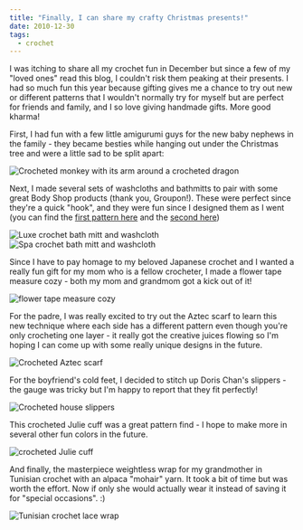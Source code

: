 ```yaml
---
title: "Finally, I can share my crafty Christmas presents!"
date: 2010-12-30
tags:
  - crochet
---
```


I was itching to share all my crochet fun in December but since a few of my "loved ones" read this blog, I couldn't risk them peaking at their presents.  I had so much fun this year because gifting gives me a chance to try out new or different patterns that I wouldn't normally try for myself but are perfect for friends and family, and I so love giving handmade gifts.  More good kharma!

First, I had fun with a few little amigurumi guys for the new baby nephews in the family - they became besties while hanging out under the Christmas tree and were a little sad to be split apart:

<img alt="Crocheted monkey with its arm around a crocheted dragon" src="/images/posts/xmas1.jpg">

Next, I made several sets of washcloths and bathmitts to pair with some great Body Shop products (thank you, Groupon!).  These were perfect since they're a quick "hook", and they were fun since I designed them as I went (you can find the [first pattern here](/posts/luxe-washcloth/) and the [second here](/posts/spa-washcloth/))

<div class="box-flex gap-300">
  <img alt="Luxe crochet bath mitt and washcloth" src="/images/posts/xmas2.jpg">
  <img alt="Spa crochet bath mitt and washcloth" src="/images/posts/xmas3.jpg">
</div>

Since I have to pay homage to my beloved Japanese crochet and I wanted a really fun gift for my mom who is a fellow crocheter, I made a flower tape measure cozy - both my mom and grandmom got a kick out of it!

<div class="box-flex gap-300">
  <img alt="flower tape measure cozy" src="/images/posts/xmas4.jpg">
  <img alt="" src="/images/posts/xmas5.jpg">
</div>

For the padre, I was really excited to try out the Aztec scarf to learn this new technique where each side has a different pattern even though you're only crocheting one layer - it really got the creative juices flowing so I'm hoping I can come up with some really unique designs in the future.

<img alt="Crocheted Aztec scarf" src="/images/posts/xmas6.jpg">

For the boyfriend's cold feet, I decided to stitch up Doris Chan's slippers - the gauge was tricky but I'm happy to report that they fit perfectly!

<img alt="Crocheted house slippers" src="/images/posts/xmas7.jpg">

This crocheted Julie cuff was a great pattern find - I hope to make more in several other fun colors in the future.

<div class="box-flex gap-300">
  <img alt="crocheted Julie cuff" src="/images/posts/xmas8.jpg">
  <img alt="" src="/images/posts/xmas9.jpg">
</div>

And finally, the masterpiece weightless wrap for my grandmother in Tunisian crochet with an alpaca "mohair" yarn.  It took a bit of time but was worth the effort.  Now if only she would actually wear it instead of saving it for "special occasions".  :)

<img alt="Tunisian crochet lace wrap" src="/images/posts/xmas10.jpg">

